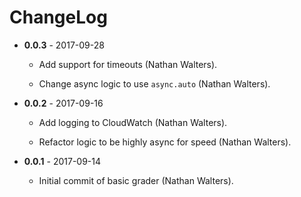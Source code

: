 # ChangeLog

- **0.0.3** - 2017-09-28

  - Add support for timeouts (Nathan Walters).

  - Change async logic to use `async.auto` (Nathan Walters).

- **0.0.2** - 2017-09-16

  - Add logging to CloudWatch (Nathan Walters).

  - Refactor logic to be highly async for speed (Nathan Walters).

- **0.0.1** - 2017-09-14

  - Initial commit of basic grader (Nathan Walters).
